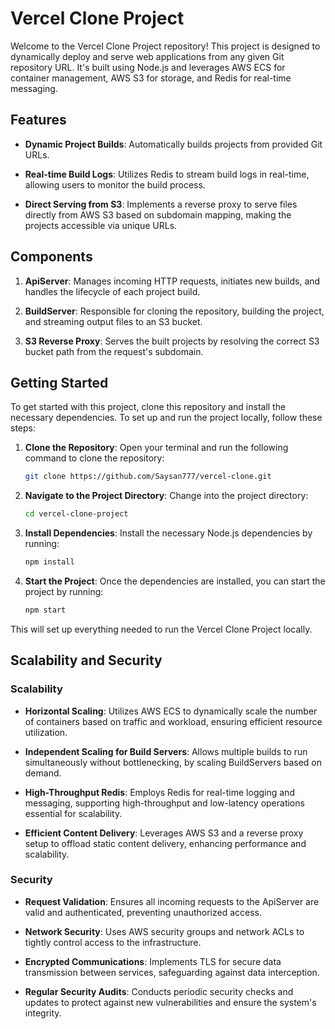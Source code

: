 # Vercel Clone Project

Welcome to the Vercel Clone Project repository! This project is designed to dynamically deploy and serve web applications from any given Git repository URL. It's built using Node.js and leverages AWS ECS for container management, AWS S3 for storage, and Redis for real-time messaging.

## Features

- **Dynamic Project Builds**: Automatically builds projects from provided Git URLs.

- **Real-time Build Logs**: Utilizes Redis to stream build logs in real-time, allowing users to monitor the build process.

- **Direct Serving from S3**: Implements a reverse proxy to serve files directly from AWS S3 based on subdomain mapping, making the projects accessible via unique URLs.

## Components

1. **ApiServer**: Manages incoming HTTP requests, initiates new builds, and handles the lifecycle of each project build.

2. **BuildServer**: Responsible for cloning the repository, building the project, and streaming output files to an S3 bucket.

3. **S3 Reverse Proxy**: Serves the built projects by resolving the correct S3 bucket path from the request's subdomain.

## Getting Started

To get started with this project, clone this repository and install the necessary dependencies.
To set up and run the project locally, follow these steps:

1. **Clone the Repository**:
   Open your terminal and run the following command to clone the repository:

   ```bash
   git clone https://github.com/Saysan777/vercel-clone.git
   ```

2. **Navigate to the Project Directory**:
   Change into the project directory:

   ```bash
   cd vercel-clone-project
   ```

3. **Install Dependencies**:
   Install the necessary Node.js dependencies by running:

   ```bash
   npm install
   ```

4. **Start the Project**:
   Once the dependencies are installed, you can start the project by running:
   ```bash
   npm start
   ```

This will set up everything needed to run the Vercel Clone Project locally.

## Scalability and Security

### Scalability

- **Horizontal Scaling**: Utilizes AWS ECS to dynamically scale the number of containers based on traffic and workload, ensuring efficient resource utilization.

- **Independent Scaling for Build Servers**: Allows multiple builds to run simultaneously without bottlenecking, by scaling BuildServers based on demand.

- **High-Throughput Redis**: Employs Redis for real-time logging and messaging, supporting high-throughput and low-latency operations essential for scalability.

- **Efficient Content Delivery**: Leverages AWS S3 and a reverse proxy setup to offload static content delivery, enhancing performance and scalability.

### Security

- **Request Validation**: Ensures all incoming requests to the ApiServer are valid and authenticated, preventing unauthorized access.

- **Network Security**: Uses AWS security groups and network ACLs to tightly control access to the infrastructure.

- **Encrypted Communications**: Implements TLS for secure data transmission between services, safeguarding against data interception.

- **Regular Security Audits**: Conducts periodic security checks and updates to protect against new vulnerabilities and ensure the system's integrity.
